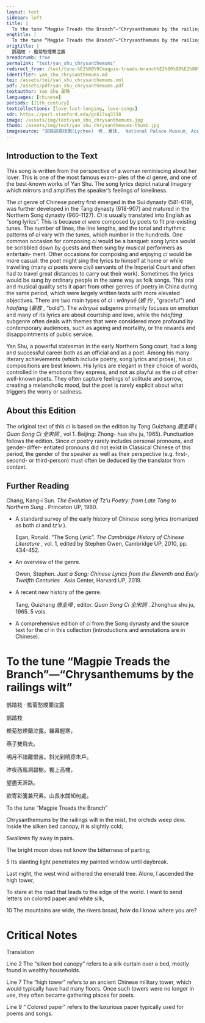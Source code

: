 ```yaml
---
layout: text
sidebar: left
title: |
  To the tune “Magpie Treads the Branch”—"Chrysanthemums by the railings wilt in the mist | 鹊踏枝 · 檻菊愁煙蘭泣露
engtitle: |
  To the tune “Magpie Treads the Branch”—"Chrysanthemums by the railings wilt in the mist
origtitle: |
  鹊踏枝 · 檻菊愁煙蘭泣露
breadcrumb: true
permalink: "text/yan_shu_chrysanthemums"
redirect_from: /text/tune-%E2%80%9Cmagpie-treads-branch%E2%80%9D%E2%80%94chrysanthemums-railings-wilt-mist
identifier: yan_shu_chrysanthemums.md
tei: /assets/tei/yan_shu_chrysanthemums.xml
pdf: /assets/pdf/yan_shu_chrysanthemums.pdf
textauthor: Yan Shu 晏殊
languages: [chinese]
periods: [11th_century]
textcollections: [love-lust-longing, love-songs]
sdr: https://purl.stanford.edu/gc817sq3338
image: /assets/img/text/yan_shu_chrysanthemums.jpg
thumb: /assets/img/text/yan_shu_chrysanthemums-thumb.jpg
imagesource: "宋錢選荔枝圖(Lychee)　卷, 夏珪,  National Palace Museum, Accession Number: K2A001487N000000000PAB [Public Domain]"
---
```

<h2>Introduction to the Text</h2>
<p>This song is written from the perspective of a woman reminiscing about her lover. This is one of the most famous exam- ples of the <i> ci </i> genre, and one of the best-known works of Yan Shu. The song lyrics depict natural imagery which mirrors and amplifies the speaker’s feelings of loneliness.</p>

<p>The <i> ci </i> genre of Chinese poetry first emerged in the Sui dynasty (581-619), was further developed in the Tang dynasty (618-907) and matured in the Northern Song dynasty (960-1127). <i> Ci </i> is usually translated into English as “song lyrics”. This is because <i> ci </i> were composed by poets to fit pre-existing tunes. The number of lines, the line lengths, and the tonal and rhythmic patterns of <i> ci </i> vary with the tunes, which number in the hundreds. One common occasion for composing <i> ci </i> would be a banquet: song lyrics would be scribbled down by guests and then sung by musical performers as entertain- ment. Other occasions for composing and enjoying <i> ci </i> would be more casual: the poet might sing the lyrics to himself at home or while travelling (many <i> ci </i> poets were civil servants of the Imperial Court and often had to travel great distances to carry out their work). Sometimes the lyrics would be sung by ordinary people in the same way as folk songs. This oral and musical quality sets it apart from other genres of poetry in China during the same period, which were largely written texts with more elevated objectives. There are two main types of <i> ci</i> : <i> wǎnyuē </i> (<em>婉 约</em> , “graceful”) and <i> háofàng </i> (<em>豪放</em> , “bold”). The <i> wǎnyuē </i> subgenre primarily focuses on emotion and many of its lyrics are about courtship and love, while the <i> háofàng </i> subgenre often deals with themes that were considered more profound by contemporary audiences, such as ageing and mortality, or the rewards and disappointments of public service.</p>

<p>Yan Shu, a powerful statesman in the early Northern Song court, had a long and successful career both as an official and as a poet. Among his many literary achievements (which include poetry, song lyrics and prose), his <i> ci </i> compositions are best known. His lyrics are elegant in their choice of words, controlled in the emotions they express, and not as playful as the <i> ci </i> of other well-known poets. They often capture feelings of solitude and sorrow, creating a melancholic mood, but the poet is rarely explicit about what triggers the worry or sadness.</p>

<h2>About this Edition</h2>
<p>The original text of this <i> ci </i> is based on the edition by Tang Guizhang <em>唐圭璋</em> (<i> Quan Song Ci </i> <em>全宋詞</em> , vol 1. Beijing: Zhong- hua shu ju, 1965). Punctuation follows the edition. Since <i> ci </i> poetry rarely includes personal pronouns, and gender-differ- entiated pronouns did not exist in Classical Chinese of this period, the gender of the speaker as well as their perspective (e.g. first-, second- or third-person) must often be deduced by the translator from context.</p>
<h2>Further Reading</h2>
<p>Chang, Kang-i Sun. <i> The Evolution of Tz’u Poetry: from Late Tang to Northern Sung</i> . Princeton UP, 1980.</p>
<ul id="l1">
<li data-list-text="•">
<p>A standard survey of the early history of Chinese song lyrics (romanized as both <em>ci</em> and <em>tz’u</em> ).</p>
<p>Egan, Ronald. “The Song Lyric”. <i> The Cambridge History of Chinese Literature</i> , vol. 1, edited by Stephen Owen, Cambridge UP, 2010, pp. 434-452.</p>
</li>
<li data-list-text="•">
<p>An overview of the genre.</p>
<p>Owen, Stephen. <i> Just a Song: Chinese Lyrics from the Eleventh and Early Twelfth Centuries</i> . Asia Center, Harvard UP, 2019.</p>
</li>
<li data-list-text="•">
<p>A recent new history of the genre.</p>
<p>Tang, Guizhang <em>唐圭璋</em> , editor. <i> Quan Song Ci </i> <em>全宋詞</em> . Zhonghua shu ju, 1965. 5 vols.</p>
</li>
<li data-list-text="•">
<p>A comprehensive edition of <em>ci</em> from the Song dynasty and the source text for the <em>ci</em> in this collection (introductions and annotations are in Chinese).</p>
</li>
</ul>
<h1>To the tune “Magpie Treads the Branch”—“Chrysanthemums by the railings wilt”</h1>
<p>鹊踏枝 · 檻菊愁煙蘭泣露</p>

<p>鹊踏枝</p>

<p>檻菊愁煙蘭泣露。羅幕輕寒，</p>
<p>燕子雙飛去。</p>
<p>明月不諳離恨苦。斜光到曉穿朱戶。</p>

<p>昨夜西風凋碧樹。獨上高樓，</p>
<p>望盡天涯路。</p>
<p>欲寄彩箋兼尺素。山長水闊知何處。</p>
<p>To the tune “Magpie Treads the Branch”</p>

<p>Chrysanthemums by the railings wilt in the mist, the orchids weep dew. Inside the silken bed canopy, it is slightly cold;</p>
<p>Swallows fly away in pairs.</p>
<p>The bright moon does not know the bitterness of parting;</p>
<p>5 Its slanting light penetrates my painted window until daybreak.</p>

<p>Last night, the west wind withered the emerald tree. Alone, I ascended the high tower,</p>
<p>To stare at the road that leads to the edge of the world. I want to send letters on colored paper and white silk,</p>
<p>10 The mountains are wide, the rivers broad, how do I know where you are?</p>

<h1>Critical Notes</h1>

<p>Translation</p>
<p>Line 2 The “silken bed canopy” refers to a silk curtain over a bed, mostly found in wealthy households.</p>
<p>Line 7 The “high tower” refers to an ancient Chinese military tower, which would typically have had many floors. Once such towers were no longer in use, they often became gathering places for poets.</p>
<p>Line 9 “ Colored paper” refers to the luxurious paper typically used for poems and songs.</p>
